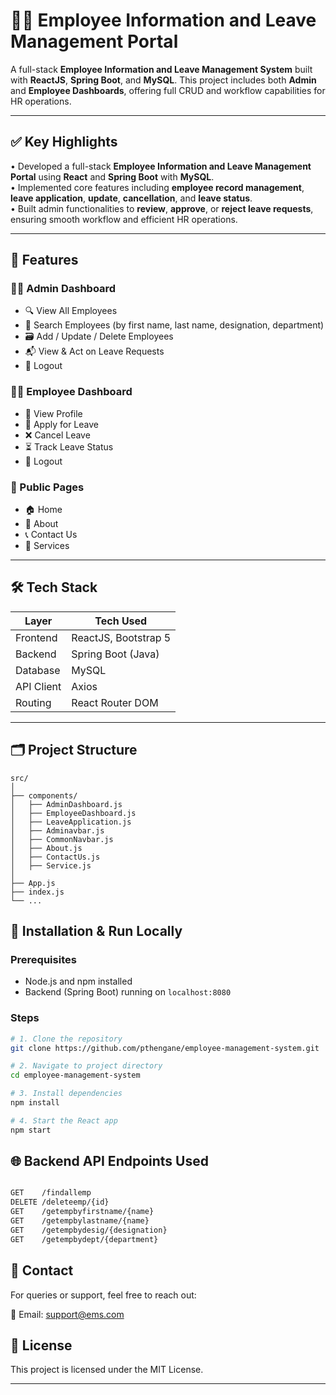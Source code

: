 # 🧑‍💼 Employee Information and Leave Management Portal

A full-stack **Employee Information and Leave Management System** built with **ReactJS**, **Spring Boot**, and **MySQL**. This project includes both **Admin** and **Employee Dashboards**, offering full CRUD and workflow capabilities for HR operations.

---

## ✅ Key Highlights

• Developed a full-stack **Employee Information and Leave Management Portal** using **React** and **Spring Boot** with **MySQL**.  
• Implemented core features including **employee record management**, **leave application**, **update**, **cancellation**, and **leave status**.  
• Built admin functionalities to **review**, **approve**, or **reject leave requests**, ensuring smooth workflow and efficient HR operations.  

---

## 🚀 Features

### 👨‍💼 Admin Dashboard
- 🔍 View All Employees
- 👤 Search Employees (by first name, last name, designation, department)
- 🗃️ Add / Update / Delete Employees
- 📬 View & Act on Leave Requests
- 🔐 Logout

### 👨‍💻 Employee Dashboard
- 📄 View Profile
- 📝 Apply for Leave
- ❌ Cancel Leave
- ⏳ Track Leave Status
- 🔐 Logout

### 📄 Public Pages
- 🏠 Home
- 📃 About
- 📞 Contact Us
- 💼 Services

---

## 🛠️ Tech Stack

| Layer      | Tech Used              |
|------------|------------------------|
| Frontend   | ReactJS, Bootstrap 5   |
| Backend    | Spring Boot (Java)     |
| Database   | MySQL                  |
| API Client | Axios                  |
| Routing    | React Router DOM       |

---

## 🗂️ Project Structure

```plaintext
src/
│
├── components/
│   ├── AdminDashboard.js
│   ├── EmployeeDashboard.js
│   ├── LeaveApplication.js
│   ├── Adminavbar.js
│   ├── CommonNavbar.js
│   ├── About.js
│   ├── ContactUs.js
│   ├── Service.js
│
├── App.js
├── index.js
└── ...

```

## 🔧 Installation & Run Locally

### Prerequisites
- Node.js and npm installed
- Backend (Spring Boot) running on `localhost:8080`

### Steps

```bash
# 1. Clone the repository
git clone https://github.com/pthengane/employee-management-system.git

# 2. Navigate to project directory
cd employee-management-system

# 3. Install dependencies
npm install

# 4. Start the React app
npm start
```

## 🌐 Backend API Endpoints Used

```bash

GET    /findallemp
DELETE /deleteemp/{id}
GET    /getempbyfirstname/{name}
GET    /getempbylastname/{name}
GET    /getempbydesig/{designation}
GET    /getempbydept/{department}

```



## 📩 Contact
For queries or support, feel free to reach out:

📧 Email: support@ems.com


## 📃 License
This project is licensed under the MIT License.


---



